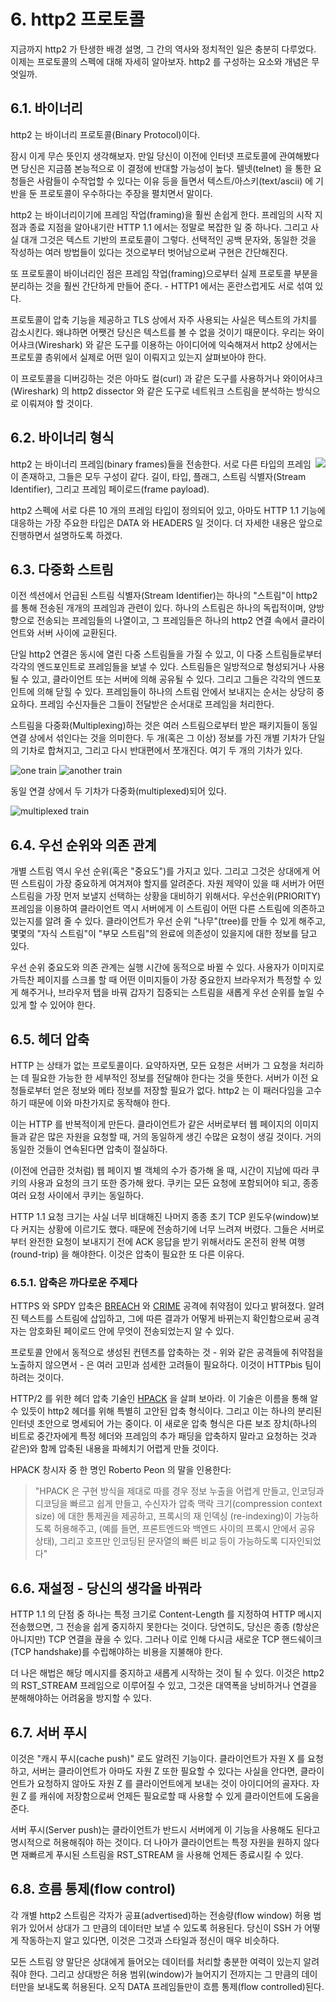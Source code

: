 # 6. http2 프로토콜

지금까지 http2 가 탄생한 배경 설명, 그 간의 역사와 정치적인 일은 충분히 다루었다. 이제는 프로토콜의 스펙에 대해 자세히 알아보자. http2 를 구성하는 요소와 개념은 무엇일까.

## 6.1. 바이너리

http2 는 바이너리 프로토콜(Binary Protocol)이다.

잠시 이게 무슨 뜻인지 생각해보자. 만일 당신이 이전에 인터넷 프로토콜에 관여해봤다면 당신은 지금쯤 본능적으로 이 결정에 반대할 가능성이 높다. 텔넷(telnet) 을 통한 요청들은 사람들이 수작업할 수 있다는 이유 등을 들면서 텍스트/아스키(text/ascii) 에 기반을 둔 프로토콜이 우수하다는 주장을 펼치면서 말이다.

http2 는 바이너리이기에 프레임 작업(framing)을 훨씬 손쉽게 한다. 프레임의 시작 지점과 종료 지점을 알아내기란 HTTP 1.1 에서는 정말로 복잡한 일 중 하나다. 그리고 사실 대개 그것은 텍스트 기반의 프로토콜이 그렇다. 선택적인 공백 문자와, 동일한 것을 작성하는 여러 방법들이 있다는 것으로부터 벗어남으로써 구현은 간단해진다.

또 프로토콜이 바이너리인 점은 프레임 작업(framing)으로부터 실제 프로토콜 부분을 분리하는 것을 훨씬 간단하게 만들어 준다. - HTTP1 에서는 혼란스럽게도 서로 섞여 있다.

프로토콜이 압축 기능을 제공하고 TLS 상에서 자주 사용되는 사실은 텍스트의 가치를 감소시킨다. 왜냐하면 어쨋건 당신은 텍스트를 볼 수 없을 것이기 때문이다. 우리는 와이어샤크(Wireshark) 와 같은 도구를 이용하는 아이디어에 익숙해져서 http2 상에서는 프로토콜 층위에서 실제로 어떤 일이 이뤄지고 있는지 살펴보아야 한다.

이 프로토콜을 디버깅하는 것은 아마도 컬(curl) 과 같은 도구를 사용하거나 와이어샤크(Wireshark) 의 http2 dissector 와 같은 도구로 네트워크 스트림을 분석하는 방식으로 이뤄져야 할 것이다.

## 6.2. 바이너리 형식

<img style="float: right;" src="https://raw.githubusercontent.com/bagder/http2-explained/master/images/frame-layout.png" />

http2 는 바이너리 프레임(binary frames)들을 전송한다. 서로 다른 타입의 프레임이 존재하고, 그들은 모두 구성이 같다. 길이, 타입, 플래그, 스트림 식별자(Stream Identifier), 그리고 프레임 페이로드(frame payload).

http2 스펙에 서로 다른 10 개의 프레임 타입이 정의되어 있고, 아마도 HTTP 1.1 기능에 대응하는 가장 주요한 타입은 DATA 와 HEADERS 일 것이다. 더 자세한 내용은 앞으로 진행하면서 설명하도록 하겠다.

## 6.3. 다중화 스트림

이전 섹션에서 언급된 스트림 식별자(Stream Identifier)는 하나의 "스트림"이 http2 를 통해 전송된 개개의 프레임과 관련이 있다. 하나의 스트림은 하나의 독립적이며, 양방향으로 전송되는 프레임들의 나열이고, 그 프레임들은 하나의 http2 연결 속에서 클라이언트와 서버 사이에 교환된다.

단일 http2 연결은 동시에 열린 다중 스트림들을 가질 수 있고, 이 다중 스트림들로부터 각각의 엔드포인트로 프레임들을 보낼 수 있다. 스트림들은 일방적으로 형성되거나 사용될 수 있고, 클라이언트 또는 서버에 의해 공유될 수 있다. 그리고 그들은 각각의 엔드포인트에 의해 닫힐 수 있다. 프레임들이 하나의 스트림 안에서 보내지는 순서는 상당히 중요하다. 프레임 수신자들은 그들이 전달받은 순서대로 프레임을 처리한다.

스트림을 다중화(Multiplexing)하는 것은 여러 스트림으로부터 받은 패키지들이 동일 연결 상에서 섞인다는 것을 의미한다. 두 개(혹은 그 이상) 정보를 가진 개별 기차가 단일의 기차로 합쳐지고, 그리고 다시 반대편에서 쪼개진다. 여기 두 개의 기차가 있다. 

![one train](https://raw.githubusercontent.com/bagder/http2-explained/master/images/train-justin.jpg)
![another train](https://raw.githubusercontent.com/bagder/http2-explained/master/images/train-ikea.jpg)

동일 연결 상에서 두 기차가 다중화(multiplexed)되어 있다.

![multiplexed train](https://raw.githubusercontent.com/bagder/http2-explained/master/images/train-multiplexed.jpg)

## 6.4. 우선 순위와 의존 관계

개별 스트림 역시 우선 순위(혹은 "중요도")를 가지고 있다. 그리고 그것은 상대에게 어떤 스트림이 가장 중요하게 여겨져야 할지를 알려준다. 자원 제약이 있을 때 서버가 어떤 스트림을 가장 먼저 보낼지 선택하는 상황을 대비하기 위해서다.
우선순위(PRIORITY) 프레임을 이용하여 클라이언트 역시 서버에게 이 스트림이 어떤 다른 스트림에 의존하고 있는지를 알려 줄 수 있다. 클라이언트가 우선 순위 "나무"(tree)를 만들 수 있게 해주고, 몇몇의 "자식 스트림"이 "부모 스트림"의 완료에 의존성이 있을지에 대한 정보를 담고 있다.

우선 순위 중요도와 의존 관계는 실행 시간에 동적으로 바뀔 수 있다. 사용자가 이미지로 가득찬 페이지를 스크롤 할 때 어떤 이미지들이 가장 중요한지 브라우저가 특정할 수 있게 해주거나, 브라우저 탭을 바꿔 갑자기 집중되는 스트림을 새롭게 우선 순위를 높일 수 있게 할 수 있어야 한다.

## 6.5. 헤더 압축

HTTP 는 상태가 없는 프로토콜이다. 요약하자면, 모든 요청은 서버가 그 요청을 처리하는 데 필요한 가능한 한 세부적인 정보를 전달해야 한다는 것을 뜻한다. 서버가 이전 요청들로부터 얻은 정보와 메타 정보를 저장할 필요가 없다. http2 는 이 패러다임을 고수하기 때문에 이와 마찬가지로 동작해야 한다.

이는 HTTP 를 반복적이게 만든다. 클라이언트가 같은 서버로부터 웹 페이지의 이미지들과 같은 많은 자원을 요청할 때, 거의 동일하게 생긴 수많은 요청이 생길 것이다. 거의 동일한 것들이 연속된다면 압축이 절실하다.

(이전에 언급한 것처럼) 웹 페이지 별 객체의 수가 증가해 올 때, 시간이 지남에 따라 쿠키의 사용과 요청의 크기 또한 증가해 왔다. 쿠키는 모든 요청에 포함되어야 되고, 종종 여러 요청 사이에서 쿠키는 동일하다.

HTTP 1.1 요청 크기는 사실 너무 비대해진 나머지 종종 초기 TCP 윈도우(window)보다 커지는 상황에 이르기도 했다. 때문에 전송하기에 너무 느려져 버렸다. 그들은 서버로부터 완전한 요청이 보내지기 전에 ACK 응답을 받기 위해서라도 온전히 완복 여행(round-trip) 을 해야한다. 이것은 압축이 필요한 또 다른 이유다.

### 6.5.1. 압축은 까다로운 주제다

HTTPS 와 SPDY 압축은 [BREACH](https://en.wikipedia.org/wiki/BREACH_%28security_exploit%29) 와 [CRIME](https://en.wikipedia.org/wiki/CRIME) 공격에 취약점이 있다고 밝혀졌다. 알려진 텍스트를 스트림에 삽입하고, 그에 따른 결과가 어떻게 바뀌는지 확인함으로써 공격자는 암호화된 페이로드 안에 무엇이 전송되었는지 알 수 있다.

프로토콜 안에서 동적으로 생성된 컨텐츠를 압축하는 것 - 위와 같은 공격들에 취약점을 노출하지 않으면서 - 은 여러 고민과 섬세한 고려들이 필요하다. 이것이 HTTPbis 팀이 하려는 것이다.

HTTP/2 를 위한 헤더 압축 기술인 [HPACK](https://www.rfc-editor.org/rfc/rfc7541.txt) 을 살펴 보아라. 이 기술은 이름을 통해 알 수 있듯이 http2 헤더를 위해 특별히 고안된 압축 형식이다. 그리고 이는 하나의 분리된 인터넷 초안으로 명세되어 가는 중이다. 이 새로운 압축 형식은 다른 보조 장치(하나의 비트로 중간자에게 특정 헤더와 프레임의 추가 패딩을 압축하지 말라고 요청하는 것과 같은)와 함께 압축된 내용을 파헤치기 어렵게 만들 것이다. 

HPACK 창시자 중 한 명인 Roberto Peon 의 말을 인용한다:

> "HPACK 은 구현 방식을 제대로 따를 경우 정보 누출을 어렵게 만들고, 인코딩과 디코딩을 빠르고 쉽게 만들고,
> 수신자가 압축 맥락 크기(compression context size) 에 대한 통제권을 제공하고, 프록시의 재 인덱싱
> (re-indexing)이 가능하도록 허용해주고, (예를 들면, 프론트엔드와 백엔드 사이의 프록시 안에서 공유 상태), 
> 그리고 호프만 인코딩된 문자열의 빠른 비교 등이 가능하도록 디자인되었다"


## 6.6. 재설정 - 당신의 생각을 바꿔라

HTTP 1.1 의 단점 중 하나는 특정 크기로 Content-Length 를 지정하여 HTTP 메시지 전송했으면, 그 전송을 쉽게 중지하지 못한다는 것이다. 당연히도, 당신은 종종 (항상은 아니지만) TCP 연결을 끊을 수 있다. 그러나 이로 인해 다시금 새로운 TCP 핸드쉐이크(TCP handshake)를 수립해야하는 비용을 지불해야 한다. 

더 나은 해법은 해당 메시지를 중지하고 새롭게 시작하는 것이 될 수 있다. 이것은 http2 의 RST_STREAM 프레임으로 이루어질 수 있고, 그것은 대역폭을 낭비하거나 연결을 분해해야하는 어려움을 방지할 수 있다.

## 6.7. 서버 푸시

이것은 "캐시 푸시(cache push)" 로도 알려진 기능이다. 클라이언트가 자원 X 를 요청하고, 서버는 클라이언트가 아마도 자원 Z 또한 필요할 수 있다는 사실을 안다면, 클라이언트가 요청하지 않아도 자원 Z 를 클라이언트에게 보내는 것이 아이디어의 골자다. 자원 Z 를 캐쉬에 저장함으로써 언제든 필요로할 때 사용할 수 있게 클라이언트에 도움을 준다.

서버 푸시(Server push)는 클라이언트가 반드시 서버에게 이 기능을 사용해도 된다고 명시적으로 허용해줘야 하는 것이다. 더 나아가 클라이언트는 특정 자원을 원하지 않다면 재빠르게 푸시된 스트림을 RST_STREAM 을 사용해 언제든 종료시킬 수 있다.

## 6.8. 흐름 통제(flow control)

각 개별 http2 스트림은 각자가 공표(advertised)하는 전송량(flow window) 허용 범위가 있어서 상대가 그 만큼의 데이터만 보낼 수 있도록 허용된다. 당신이 SSH 가 어떻게 작동하는지 알고 있다면, 이것은 그것과 스타일과 정신이 매우 비슷하다.

모든 스트림 양 말단은 상대에게 들어오는 데이터를 처리할 충분한 여력이 있는지 알려줘야 한다. 그리고 상대방은 허용 범위(window)가 늘어지기 전까지는 그 만큼의 데이터만을 보내도록 허용된다. 오직 DATA 프레임들만이 흐름 통제(flow controlled)된다.